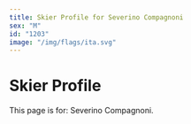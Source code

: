 ```yaml
---
title: Skier Profile for Severino Compagnoni
sex: "M"
id: "1203"
image: "/img/flags/ita.svg" 
---
```


# Skier Profile

This page is for: Severino Compagnoni.
    